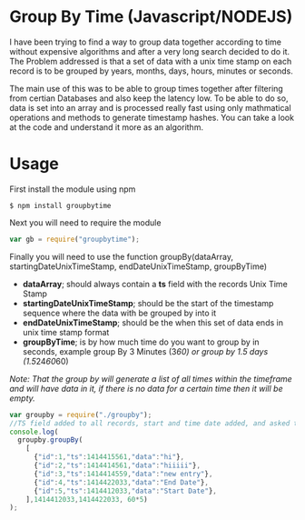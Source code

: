 Group By Time (Javascript/NODEJS)
===========

I have been trying to find a way to group data together according to time without expensive algorithms and after a very long search decided to do it. The Problem addressed is that a set of data with a unix time stamp on each record is to be grouped by years, months, days, hours, minutes or seconds. 

The main use of this was to be able to group times together after filtering from certian Databases and also keep the latency low. To be able to do so, data is set into an array and is processed really fast using only mathmatical operations and methods to generate timestamp hashes. You can take a look at the code and understand it more as an algorithm.

Usage 
======

First install the module using npm 

```
$ npm install groupbytime
```

Next you will need to require the module 

```javascript
var gb = require("groupbytime");
```

Finally you will need to use the function groupBy(dataArray, startingDateUnixTimeStamp, endDateUnixTimeStamp, groupByTime)
   * **dataArray**; should always contain a **ts** field with the records Unix Time Stamp 
   * **startingDateUnixTimeStamp**; should be the start of the timestamp sequence where the data with be grouped by into it
   * **endDateUnixTimeStamp**; should be the when this set of data ends in unix time stamp format 
   * **groupByTime**; is by how much time do you want to group by in seconds, example group By 3 Minutes (3*60) or group by 1.5 days (1.5*24*60*60) 
  
*Note: That the group by will generate a list of all times within the timeframe and will have data in it, if there is no data for a certain time then it will be empty.*

```javascript
var groupby = require("./groupby");
//TS field added to all records, start and time date added, and asked to group by 5 minutes. 
console.log(
  groupby.groupBy(
    [
      {"id":1,"ts":1414415561,"data":"hi"},
      {"id":2,"ts":1414414561,"data":"hiiiii"}, 
      {"id":3,"ts":1414414559,"data":"new entry"},
      {"id":4,"ts":1414422033,"data":"End Date"},
      {"id":5,"ts":1414412033,"data":"Start Date"},
    ],1414412033,1414422033, 60*5)
);
```
